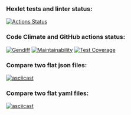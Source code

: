 ### Hexlet tests and linter status:
[![Actions Status](https://github.com/ram-alb/python-project-50/workflows/hexlet-check/badge.svg)](https://github.com/ram-alb/python-project-50/actions)

### Code Climate and GitHub actions status:
[![Gendiff](https://github.com/ram-alb/python-project-50/actions/workflows/gendiff.yml/badge.svg)](https://github.com/ram-alb/python-project-50/actions/workflows/gendiff.yml)
[![Maintainability](https://api.codeclimate.com/v1/badges/7b02bc2bb1477f779327/maintainability)](https://codeclimate.com/github/ram-alb/python-project-50/maintainability)
[![Test Coverage](https://api.codeclimate.com/v1/badges/7b02bc2bb1477f779327/test_coverage)](https://codeclimate.com/github/ram-alb/python-project-50/test_coverage)

### Compare two flat json files:
[![asciicast](https://asciinema.org/a/550914.svg)](https://asciinema.org/a/550914)

### Compare two flat yaml files:
[![asciicast](https://asciinema.org/a/551701.svg)](https://asciinema.org/a/551701)